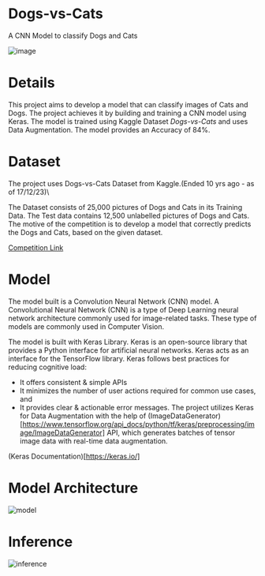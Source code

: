 # Dogs-vs-Cats
A CNN Model to classify Dogs and Cats

![image](https://miro.medium.com/v2/resize:fit:1400/1*EvMbMNRHm_aOf1n4tDO1Xg.jpeg)

# Details
This project aims to develop a model that can classify images of Cats and Dogs. The project achieves it by building and training a CNN model using Keras. The model is trained using Kaggle Dataset *Dogs-vs-Cats* and uses Data Augmentation. The model provides an Accuracy of 84%.

# Dataset
The project uses Dogs-vs-Cats Dataset from Kaggle.(Ended 10 yrs ago - as of 17/12/23)\

The Dataset consists of 25,000 pictures of Dogs and Cats in its Training Data. The Test data contains 12,500 unlabelled pictures of Dogs and Cats. The motive of the competition is to develop a model that correctly predicts the Dogs and Cats, based on the given dataset.

[Competition Link](https://www.kaggle.com/competitions/dogs-vs-cats)

# Model
The model built is a Convolution Neural Network (CNN) model. A Convolutional Neural Network (CNN) is a type of Deep Learning neural network architecture commonly used for image-related tasks. These type of models are commonly used in Computer Vision. 

The model is built with Keras Library. Keras is an open-source library that provides a Python interface for artificial neural networks. Keras acts as an interface for the TensorFlow library. Keras follows best practices for reducing cognitive load: 
  *  It offers consistent & simple APIs
  *  It minimizes the number of user actions required for common use cases, and 
  *  It provides clear & actionable error messages.
The project utilizes Keras for Data Augmentation with the help of (ImageDataGenerator)[https://www.tensorflow.org/api_docs/python/tf/keras/preprocessing/image/ImageDataGenerator] API, which generates batches of tensor image data with real-time data augmentation.

(Keras Documentation)[https://keras.io/]

# Model Architecture
![model](https://github.com/LogeswaranSR/Dogs-vs-Cats/assets/131794661/5bcded4b-e712-411a-aff0-c78a8cae32e0)

# Inference
![inference](https://github.com/LogeswaranSR/Dogs-vs-Cats/assets/131794661/75c76940-5656-4989-85d3-6216a8a72b45)
